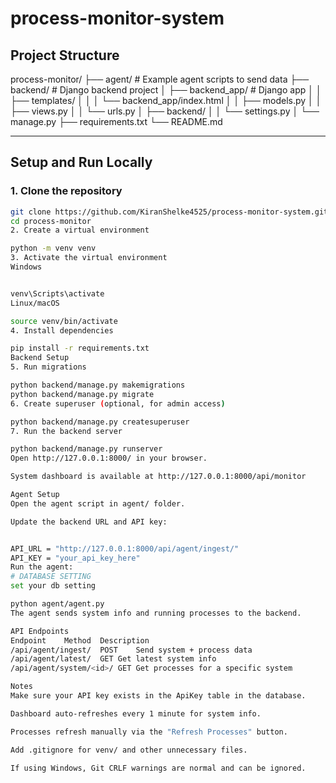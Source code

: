# process-monitor-system


## Project Structure

process-monitor/
├── agent/ # Example agent scripts to send data
├── backend/ # Django backend project
│ ├── backend_app/ # Django app
│ │ ├── templates/
│ │ │ └── backend_app/index.html
│ │ ├── models.py
│ │ ├── views.py
│ │ └── urls.py
│ ├── backend/
│ │ └── settings.py
│ └── manage.py
├── requirements.txt
└── README.md


---


## Setup and Run Locally

### 1. Clone the repository

```bash
git clone https://github.com/KiranShelke4525/process-monitor-system.git
cd process-monitor
2. Create a virtual environment

python -m venv venv
3. Activate the virtual environment
Windows


venv\Scripts\activate
Linux/macOS

source venv/bin/activate
4. Install dependencies

pip install -r requirements.txt
Backend Setup
5. Run migrations

python backend/manage.py makemigrations
python backend/manage.py migrate
6. Create superuser (optional, for admin access)

python backend/manage.py createsuperuser
7. Run the backend server

python backend/manage.py runserver
Open http://127.0.0.1:8000/ in your browser.

System dashboard is available at http://127.0.0.1:8000/api/monitor

Agent Setup
Open the agent script in agent/ folder.

Update the backend URL and API key:


API_URL = "http://127.0.0.1:8000/api/agent/ingest/"
API_KEY = "your_api_key_here"
Run the agent:
# DATABASE SETTING 
set your db setting 

python agent/agent.py
The agent sends system info and running processes to the backend.

API Endpoints
Endpoint	Method	Description
/api/agent/ingest/	POST	Send system + process data
/api/agent/latest/	GET	Get latest system info
/api/agent/system/<id>/	GET	Get processes for a specific system

Notes
Make sure your API key exists in the ApiKey table in the database.

Dashboard auto-refreshes every 1 minute for system info.

Processes refresh manually via the "Refresh Processes" button.

Add .gitignore for venv/ and other unnecessary files.

If using Windows, Git CRLF warnings are normal and can be ignored.
